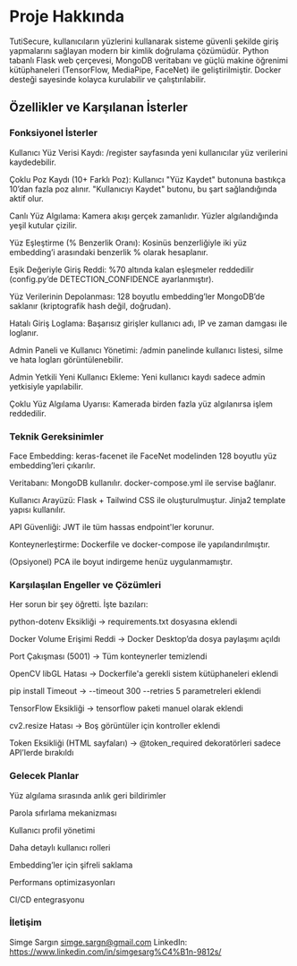# Proje Hakkında
TutiSecure, kullanıcıların yüzlerini kullanarak sisteme güvenli şekilde giriş yapmalarını sağlayan modern bir kimlik doğrulama çözümüdür.
Python tabanlı Flask web çerçevesi, MongoDB veritabanı ve güçlü makine öğrenimi kütüphaneleri (TensorFlow, MediaPipe, FaceNet) ile geliştirilmiştir.
Docker desteği sayesinde kolayca kurulabilir ve çalıştırılabilir.

## Özellikler ve Karşılanan İsterler
### Fonksiyonel İsterler
Kullanıcı Yüz Verisi Kaydı:
/register sayfasında yeni kullanıcılar yüz verilerini kaydedebilir.

Çoklu Poz Kaydı (10+ Farklı Poz):
Kullanıcı "Yüz Kaydet" butonuna bastıkça 10’dan fazla poz alınır. "Kullanıcıyı Kaydet" butonu, bu şart sağlandığında aktif olur.

Canlı Yüz Algılama:
Kamera akışı gerçek zamanlıdır. Yüzler algılandığında yeşil kutular çizilir.

Yüz Eşleştirme (% Benzerlik Oranı):
Kosinüs benzerliğiyle iki yüz embedding’i arasındaki benzerlik % olarak hesaplanır.

Eşik Değeriyle Giriş Reddi:
%70 altında kalan eşleşmeler reddedilir (config.py’de DETECTION_CONFIDENCE ayarlanmıştır).

Yüz Verilerinin Depolanması:
128 boyutlu embedding’ler MongoDB’de saklanır (kriptografik hash değil, doğrudan).

Hatalı Giriş Loglama:
Başarısız girişler kullanıcı adı, IP ve zaman damgası ile loglanır.

Admin Paneli ve Kullanıcı Yönetimi:
/admin panelinde kullanıcı listesi, silme ve hata logları görüntülenebilir.

Admin Yetkili Yeni Kullanıcı Ekleme:
Yeni kullanıcı kaydı sadece admin yetkisiyle yapılabilir.

Çoklu Yüz Algılama Uyarısı:
Kamerada birden fazla yüz algılanırsa işlem reddedilir.

### Teknik Gereksinimler
Face Embedding:
keras-facenet ile FaceNet modelinden 128 boyutlu yüz embedding’leri çıkarılır.

Veritabanı:
MongoDB kullanılır. docker-compose.yml ile servise bağlanır.

Kullanıcı Arayüzü:
Flask + Tailwind CSS ile oluşturulmuştur. Jinja2 template yapısı kullanılır.

API Güvenliği:
JWT ile tüm hassas endpoint'ler korunur.

Konteynerleştirme:
Dockerfile ve docker-compose ile yapılandırılmıştır.

(Opsiyonel) PCA ile boyut indirgeme henüz uygulanmamıştır.


### Karşılaşılan Engeller ve Çözümleri
Her sorun bir şey öğretti. İşte bazıları:

python-dotenv Eksikliği → requirements.txt dosyasına eklendi

Docker Volume Erişimi Reddi → Docker Desktop’da dosya paylaşımı açıldı

Port Çakışması (5001) → Tüm konteynerler temizlendi

OpenCV libGL Hatası → Dockerfile'a gerekli sistem kütüphaneleri eklendi

pip install Timeout → --timeout 300 --retries 5 parametreleri eklendi

TensorFlow Eksikliği → tensorflow paketi manuel olarak eklendi

cv2.resize Hatası → Boş görüntüler için kontroller eklendi

Token Eksikliği (HTML sayfaları) → @token_required dekoratörleri sadece API’lerde bırakıldı

### Gelecek Planlar

Yüz algılama sırasında anlık geri bildirimler

Parola sıfırlama mekanizması

Kullanıcı profil yönetimi

Daha detaylı kullanıcı rolleri

Embedding’ler için şifreli saklama

Performans optimizasyonları

CI/CD entegrasyonu

### İletişim
Simge Sargın
simge.sargn@gmail.com
LinkedIn: https://www.linkedin.com/in/simgesarg%C4%B1n-9812s/

